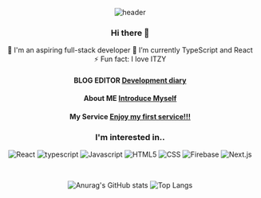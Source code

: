 <div align="center">
  
![header](https://capsule-render.vercel.app/api?type=wave&color=auto&height=300&section=header&text=Frontend%20zhwltlr&fontSize=80)

### Hi there 👋

<!--
**zhwltlr/zhwltlr** is a ✨ _special_ ✨ repository because its `README.md` (this file) appears on your GitHub profile.
Here are some ideas to get you started:
-->

🔭 I'm an aspiring full-stack developer
🌱 I’m currently TypeScript and React
⚡ Fun fact: I love ITZY
<h4> BLOG EDITOR
  <a href = 'https://blog.naver.com/zhwltlr'> Development diary </a>
</h4>
<h4> About ME
  <a href = 'https://profile-next-two.vercel.app/'> Introduce Myself </a>
</h4>
<h4> My Service
  <a href = 'https://let-s-git-it.vercel.app/'> Enjoy my first service!!! </a>
</h4>


<h3>I'm interested in..</h3>
<p>
  <img alt="React" src ="https://img.shields.io/badge/React-2c478f.svg?&style=for-the-badge&logo=React&logoColor=white"/>
  <img alt="typescript" src="https://img.shields.io/badge/-typescript-blue.svg?&style=for-the-badge&logo=typescript&logoColor=white"/> 
<img alt="Javascript" src ="https://img.shields.io/badge/Javascript-gold.svg?&style=for-the-badge&logo=Javascript&logoColor=white"/> <img alt="HTML5" src ="https://img.shields.io/badge/HTML5-de689b.svg?&style=for-the-badge&logo=HTML5&logoColor=white"/> <img alt="CSS" src ="https://img.shields.io/badge/CSS-afcb3a.svg?&style=for-the-badge&logo=CSS3&logoColor=white"/> 
<img alt="Firebase" src ="https://img.shields.io/badge/Firebase-orange.svg?&style=for-the-badge&logo=Firebase&logoColor=white"/>
<img alt="Next.js" src ="https://img.shields.io/badge/Nextjs-black.svg?&style=for-the-badge&logo=Next.js&logoColor=white"/> 
</p>
<br/>


![Anurag's GitHub stats](https://github-readme-stats.vercel.app/api?username=zhwltlr&show_icons=true)
![Top Langs](https://github-readme-stats.vercel.app/api/top-langs/?username=zhwltlr&langs_count=10&layout=compact)


</div>
